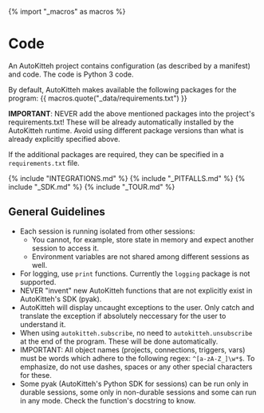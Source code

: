 {% import "_macros" as macros %}

# Code

An AutoKitteh project contains configuration (as described by a manifest) and code.
The code is Python 3 code.

By default, AutoKitteh makes available the following packages for the program:
{{ macros.quote("_data/requirements.txt") }}

**IMPORTANT**: NEVER add the above mentioned packages into the project's requirements.txt! These will be already automatically installed by the AutoKitteh runtime. Avoid using different package versions than what is already explicitly specified above.

If the additional packages are required, they can be specified in a `requirements.txt` file.

{% include "INTEGRATIONS.md" %}
{% include "_PITFALLS.md" %}
{% include "_SDK.md" %}
{% include "_TOUR.md" %}

## General Guidelines

- Each session is running isolated from other sessions:
  - You cannot, for example, store state in memory and expect another session to access it.
  - Environment variables are not shared among different sessions as well.
- For logging, use `print` functions. Currently the `logging` package is not supported.
- NEVER "invent" new AutoKitteh functions that are not explicitly exist in AutoKitteh's SDK (pyak).
- AutoKitteh will display uncaught exceptions to the user. Only catch and translate the exception if absolutely neccessary for the user to understand it.
- When using `autokitteh.subscribe`, no need to `autokitteh.unsubscribe` at the end of the program. These will be done automatically.
- IMPORTANT: All object names (projects, connections, triggers, vars) must be words which adhere to the following regex: `^[a-zA-Z_]\w*$`. To emphasize, do not use dashes, spaces or any other special characters for these.
- Some pyak (AutoKitteh's Python SDK for sessions) can be run only in durable sessions, some only in non-durable sessions and some can run in any mode. Check the function's docstring to know.

